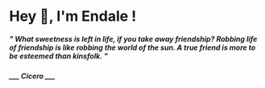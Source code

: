 <h1 title="head"> Hey 👋, I'm Endale !</h1>

**<h5><i>" What sweetness is left in life, if you take away friendship? Robbing life of friendship is like robbing the world of the sun. A true friend is more to be esteemed than kinsfolk. "</i></h5>**

*<b>___ Cicero ___</b>*
